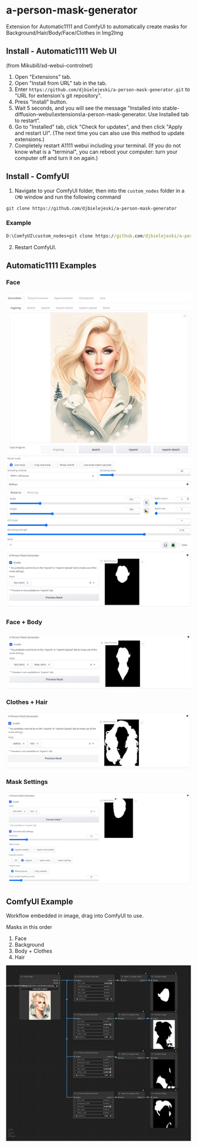 # a-person-mask-generator
Extension for Automatic1111 and ComfyUI to automatically create masks for Background/Hair/Body/Face/Clothes in Img2Img


## Install - Automatic1111 Web UI

(from Mikubill/sd-webui-controlnet)

1. Open "Extensions" tab.
2. Open "Install from URL" tab in the tab.
3. Enter `https://github.com/djbielejeski/a-person-mask-generator.git` to "URL for extension's git repository".
4. Press "Install" button.
5. Wait 5 seconds, and you will see the message "Installed into stable-diffusion-webui\extensions\a-person-mask-generator. Use Installed tab to restart".
6. Go to "Installed" tab, click "Check for updates", and then click "Apply and restart UI". (The next time you can also use this method to update extensions.)
7. Completely restart A1111 webui including your terminal. (If you do not know what is a "terminal", you can reboot your computer: turn your computer off and turn it on again.)


## Install - ComfyUI

1. Navigate to your ComfyUI folder, then into the `custom_nodes` folder in a `CMD` window and run the following command

```
git clone https://github.com/djbielejeski/a-person-mask-generator
```

### Example
```cmd
D:\ComfyUI\custom_nodes>git clone https://github.com/djbielejeski/a-person-mask-generator
```

2. Restart ComfyUI.



## Automatic1111 Examples

### Face
![image](readme/01-face.png)

### Face + Body
![image](readme/02-face+body.png)

### Clothes + Hair
![image](readme/03-clothes+hair.png)

### Mask Settings
![image](readme/04-mask-settings.png)


## ComfyUI Example

Workflow embedded in image, drag into ComfyUI to use.

Masks in this order

1) Face
2) Background
3) Body + Clothes
4) Hair

![image](readme/ComfyUI-workflow.png)

